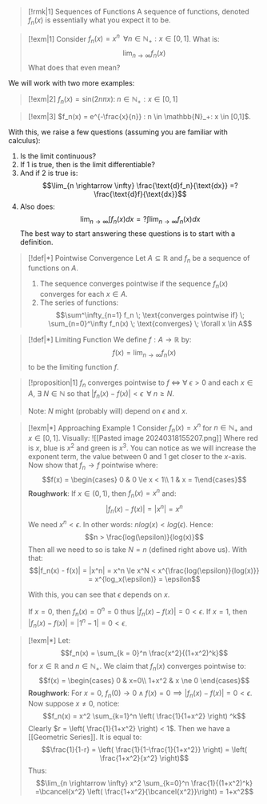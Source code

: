 >[!rmk|1] Sequences of Functions
>A sequence of functions, denoted $f_n(x)$ is essentially what you expect it to be.

>[!exm|1]
>Consider $f_n(x) = x^n \; \; \forall n \in \mathbb{N}_+: x \in [0,1]$. What is: $$\lim_{n \rightarrow \infty} f_n(x)$$What does that even mean?
>

We will work with two more examples:

>[!exm|2]
>$f_n(x) = \text{sin}(2n \pi x): \; n \in \mathbb{N}_+ : x \in [0,1]$
>

>[!exm|3]
>$f_n(x) = e^{-\frac{x}{n}} : n \in \mathbb{N}_+: x \in [0,1]$.

With this, we raise a few questions (assuming you are familiar with calculus):
1. Is the limit continuous?
2. If $1$ is true, then is the limit differentiable?
3. And if $2$ is true is: $$\lim_{n \rightarrow \infty} \frac{\text{d}f_n}{\text{dx}} =? \frac{\text{d}f}{\text{dx}}$$
4. Also does: $$\lim_{n \rightarrow\infty} \int f_n(x) dx =? \int \lim_{n \rightarrow \infty} f_n(x) dx$$
The best way to start answering these questions is to start with a definition.

>[!def|*] Pointwise Convergence
>Let $A \subseteq \mathbb{R}$ and $f_n$ be a sequence of functions on $A$. 
>1. The sequence converges pointwise if the sequence $f_n(x)$ converges for each $x \in A$.
>2. The series of functions: $$\sum^\infty_{n=1} f_n \; \text{converges pointwise if} \; \sum_{n=0}^\infty f_n(x) \; \text{converges} \; \forall x \in A$$

>[!def|*] Limiting Function
>We define $f: A \rightarrow \mathbb{R}$ by: $$f(x) = \lim_{n \rightarrow \infty} f_n(x)$$to be the limiting function $f$.

>[!proposition|1]
>$f_n$ converges pointwise to $f$ $\iff$ $\forall \: \epsilon > 0$ and each $x \in A$, $\exists \: N \in \mathbb{N}$ so that $|f_n(x) - f(x)| < \epsilon \; \; \forall \: n \ge N$.
>
>Note: $N$ might (probably will) depend on $\epsilon$ and $x$.

>[!exm|*] Approaching Example 1
>Consider $f_n(x) = x^n$ for $n \in \mathbb{N}_+$ and $x \in [0,1]$. Visually:
>![[Pasted image 20240318155207.png]]
>Where red is $x$, blue is $x^2$ and green is $x^3$. You can notice as we will increase the exponent term, the value between $0$ and $1$ get closer to the $x$-axis. Now show that $f_n \rightarrow f$ pointwise where: $$f(x) = \begin{cases} 0 & 0 \le x < 1\\ 1 & x = 1\end{cases}$$
>**Roughwork**:
>If $x \in (0,1)$, then $f_n(x) = x^n$ and: $$|f_n(x) - f(x)| = |x^n| = x^n$$We need $x^n < \epsilon$. In other words: $n log(x) < log(\epsilon)$. Hence: $$n > \frac{log(\epsilon)}{log(x)}$$Then all we need to so is take $N = n$ (defined right above us). With that: $$|f_n(x) - f(x)| = |x^n| = x^n \le x^N < x^{\frac{log(\epsilon)}{log(x)}} = x^{log_x(\epsilon)} = \epsilon$$
>
>With this, you can see that $\epsilon$ depends on $x$.
>
>If $x = 0$, then $f_n(x) = 0^n = 0$ thus $|f_n(x) - f(x)| = 0 < \epsilon$.
>If $x = 1$, then $|f_n(x) - f(x)| = |1^n - 1| = 0 < \epsilon$. 

>[!exm|*]
>Let: $$f_n(x) = \sum_{k = 0}^n \frac{x^2}{(1+x^2)^k}$$for $x \in \mathbb{R}$ and $n \in \mathbb{N}_+$. We claim that $f_n(x)$ converges pointwise to: $$f(x) = \begin{cases} 0 & x=0\\ 1+x^2 & x \ne 0 \end{cases}$$
>**Roughwork**: 
>For $x = 0$, $f_n(0) \rightarrow 0 \; \land \; f(x) = 0 \implies |f_n(x) - f(x)| = 0 < \epsilon$. 
>Now suppose $x \ne 0$, notice: $$f_n(x) = x^2 \sum_{k=1}^n \left(  \frac{1}{1+x^2} \right) ^k$$Clearly $r = \left(  \frac{1}{1+x^2} \right)  < 1$. Then we have a [[Geometric Series]]. It is equal to: $$\frac{1}{1-r} = \left( \frac{1}{1-\frac{1}{1+x^2}} \right) = \left(  \frac{1+x^2}{x^2} \right)$$Thus: $$\lim_{n \rightarrow \infty} x^2 \sum_{k=0}^n \frac{1}{(1+x^2)^k} =\bcancel{x^2} \left(  \frac{1+x^2}{\bcancel{x^2}}\right)  = 1+x^2$$
>



